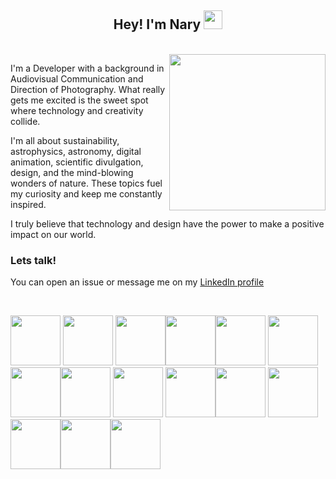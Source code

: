 <h2 align="center"> Hey! I'm Nary </a><img src="https://media.giphy.com/media/WUlplcMpOCEmTGBtBW/giphy.gif" width="30">
</h2>
<br/>
<img align="right" src="https://media4.giphy.com/media/v1.Y2lkPTc5MGI3NjExMnA3bHlncjg0bWVpanliMWV0YjQxcWt2YjRuNTYxNnZ0YXNndGg5YSZlcD12MV9pbnRlcm5hbF9naWZfYnlfaWQmY3Q9Zw/Swytr5ngUDfDwtXKOz/giphy.gif" width="250" >

I'm a Developer with a background in Audiovisual Communication and Direction of Photography. What really gets me excited is the sweet spot where technology and creativity collide.

I'm all about sustainability, astrophysics, astronomy, digital animation, scientific divulgation, design, and the mind-blowing wonders of nature. These topics fuel my curiosity and keep me constantly inspired.

I truly believe that technology and design have the power to make a positive impact on our world.

### Lets talk!

You can open an issue or message me on my [LinkedIn profile](https://www.linkedin.com/in/narylozano/)

<br/>

<img src="https://cdn.jsdelivr.net/gh/devicons/devicon/icons/typescript/typescript-original.svg"  width="80"/> <img src="https://cdn.jsdelivr.net/gh/devicons/devicon/icons/javascript/javascript-original.svg" width="80"/> <img src="https://cdn.jsdelivr.net/gh/devicons/devicon/icons/react/react-original.svg" width="80"/><img src="https://cdn.jsdelivr.net/gh/devicons/devicon/icons/redux/redux-original.svg" width="80"/><img src="https://cdn.jsdelivr.net/gh/devicons/devicon/icons/css3/css3-original.svg" width="80"/> <img src="https://cdn.jsdelivr.net/gh/devicons/devicon/icons/html5/html5-original.svg" width="80"/><img src="https://cdn.jsdelivr.net/gh/devicons/devicon/icons/sass/sass-original.svg" width="80"/><img src="https://cdn.jsdelivr.net/gh/devicons/devicon/icons/nodejs/nodejs-original.svg" width="80"/> <img src="https://cdn.jsdelivr.net/gh/devicons/devicon/icons/express/express-original.svg" width="80"/> <img src="https://cdn.jsdelivr.net/gh/devicons/devicon/icons/mongodb/mongodb-plain-wordmark.svg" width="80"/><img src="https://cdn.jsdelivr.net/gh/devicons/devicon/icons/jest/jest-plain.svg" width="80"/> <img src="https://cdn.jsdelivr.net/gh/devicons/devicon/icons/eslint/eslint-original-wordmark.svg" width="80"/><img src="https://cdn.jsdelivr.net/gh/devicons/devicon/icons/c/c-plain.svg" width="80"/><img src="https://cdn.jsdelivr.net/gh/devicons/devicon/icons/php/php-plain.svg" width="80"/><img src="https://cdn.jsdelivr.net/gh/devicons/devicon/icons/figma/figma-original.svg" width="80"/>
